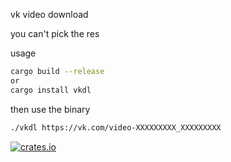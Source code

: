 vk video download

you can't pick the res

usage
```bash
cargo build --release
or 
cargo install vkdl
```
then use the binary
```bash
./vkdl https://vk.com/video-XXXXXXXXX_XXXXXXXXX
```

[<img alt="crates.io" src="https://img.shields.io/badge/crates.io-v0.1.0-brightgreen?style=flat-square">](https://crates.io/crates/vkdl)
